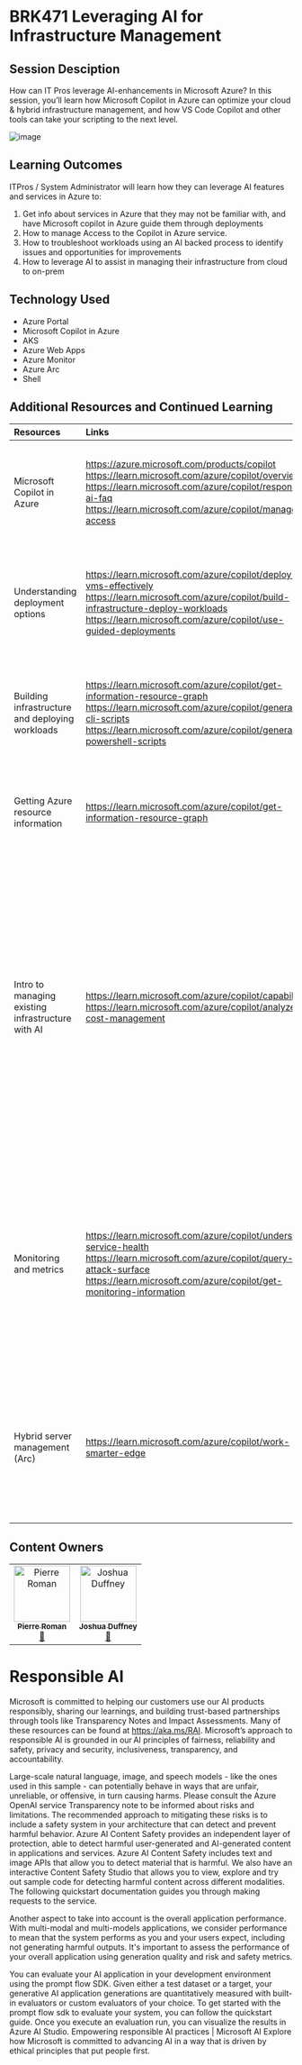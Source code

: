 # BRK471 Leveraging AI for Infrastructure Management

## Session Desciption

How can IT Pros leverage AI-enhancements in Microsoft Azure? In this session, you’ll learn how Microsoft Copilot in Azure can optimize your cloud & hybrid infrastructure management, and how VS Code Copilot and other tools can take your scripting to the next level.

![image](https://github.com/user-attachments/assets/8e868ae7-8b8a-419f-a063-1a5a05a7d2b2)


## Learning Outcomes
ITPros / System Administrator will learn how they can leverage AI features and services in Azure to:
1. Get info about services in Azure that they may not be familiar with, and have Microsoft copilot in Azure guide them through deployments
2. How to manage Access to the Copilot in Azure service.
3. How to troubleshoot workloads using an AI backed process to identify issues and opportunities for improvements
4. How to leverage AI to assist in managing their infrastructure from cloud to on-prem

## Technology Used
- Azure Portal
- Microsoft Copilot in Azure
- AKS
- Azure Web Apps
- Azure Monitor
- Azure Arc
- Shell

## Additional Resources and Continued Learning

| Resources          | Links                                                                               | Description        |
|:-------------------|:------------------------------------------------------------------------------------|:-------------------|
|Microsoft Copilot in Azure | https://azure.microsoft.com/products/copilot<br>https://learn.microsoft.com/azure/copilot/overview <br>https://learn.microsoft.com/azure/copilot/responsible-ai-faq <br>https://learn.microsoft.com/azure/copilot/manage-access| What is Microsoft Copilot in Azure?<br>What can it do?<br>And what data does it collect? |
|Understanding deployment options | https://learn.microsoft.com/azure/copilot/deploy-vms-effectively<br>https://learn.microsoft.com/azure/copilot/build-infrastructure-deploy-workloads<br>https://learn.microsoft.com/azure/copilot/use-guided-deployments| Leveraging Microsoft Copilot in Azure to discover Azure services for deploying a web application.? |
|Building infrastructure and deploying workloads|https://learn.microsoft.com/azure/copilot/get-information-resource-graph<br>https://learn.microsoft.com/azure/copilot/generate-cli-scripts<br>https://learn.microsoft.com/azure/copilot/generate-powershell-scripts|Use Microsoft Copilot in Azure to generate AzureCLI and PowerShell scripts to deploy resources.|
|Getting Azure resource information | https://learn.microsoft.com/azure/copilot/get-information-resource-graph | Ask Microsoft Copilot in Azure to retrieve detailed information about existing resources.|
|Intro to managing existing infrastructure with AI | https://learn.microsoft.com/azure/copilot/capabilities<br>https://learn.microsoft.com/azure/copilot/analyze-cost-management | AI can enhance IT management by automating tasks, predicting issues, and bolstering security, thus allowing IT professionals to focus on strategic initiatives and innovation. Explain the Copilot in Azure structure and capabilities, Demo the access control of that tools for portal users |
| Monitoring and metrics | https://learn.microsoft.com/azure/copilot/understand-service-health<br>https://learn.microsoft.com/azure/copilot/query-attack-surface<br>https://learn.microsoft.com/azure/copilot/get-monitoring-information | Let’s look at how Microsoft Copilot in Azure can help you streamlines workload monitoring by integrating AI-driven data analysis and automation for efficient management and proactive issue resolution.|
|Hybrid server management (Arc)|https://learn.microsoft.com/azure/copilot/work-smarter-edge| Learn how to extend generative AI experiences over your remote hybrid environments. You can manage your remote fleet of assets with just a few clicks.



## Content Owners
<!-- ALL-CONTRIBUTORS-LIST:START - Do not remove or modify this section -->

<table>
<tr>
    <td align="center"><a href="http://learnanalytics.microsoft.com">
        <img src="https://github.com/pierreroman.png" width="100px;" alt="Pierre Roman"/>
        <br />
        <sub><b>Pierre Roman</b>
              </sub></a><br />
            <a href="https://github.com/pierreroman" title="talk">📢</a> 
    </td>
      <td align="center"><a href="http://learnanalytics.microsoft.com">
        <img src="https://github.com/duffney.png" width="100px;" alt="Joshua Duffney"/>
        <br />
        <sub><b>Joshua Duffney</b>
     </sub></a><br />
            <a href="https://github.com/duffney" title="talk">📢</a> 
    </td>
</tr></table>

<!-- ALL-CONTRIBUTORS-LIST:END -->

# Responsible AI
Microsoft is committed to helping our customers use our AI products responsibly, sharing our learnings, and building trust-based partnerships through tools like Transparency Notes and Impact Assessments. Many of these resources can be found at https://aka.ms/RAI. Microsoft’s approach to responsible AI is grounded in our AI principles of fairness, reliability and safety, privacy and security, inclusiveness, transparency, and accountability.

Large-scale natural language, image, and speech models - like the ones used in this sample - can potentially behave in ways that are unfair, unreliable, or offensive, in turn causing harms. Please consult the Azure OpenAI service Transparency note to be informed about risks and limitations.
The recommended approach to mitigating these risks is to include a safety system in your architecture that can detect and prevent harmful behavior. Azure AI Content Safety provides an independent layer of protection, able to detect harmful user-generated and AI-generated content in applications and services. Azure AI Content Safety includes text and image APIs that allow you to detect material that is harmful. We also have an interactive Content Safety Studio that allows you to view, explore and try out sample code for detecting harmful content across different modalities. The following quickstart documentation guides you through making requests to the service.

Another aspect to take into account is the overall application performance. With multi-modal and multi-models applications, we consider performance to mean that the system performs as you and your users expect, including not generating harmful outputs. It's important to assess the performance of your overall application using generation quality and risk and safety metrics.

You can evaluate your AI application in your development environment using the prompt flow SDK. Given either a test dataset or a target, your generative AI application generations are quantitatively measured with built-in evaluators or custom evaluators of your choice. To get started with the prompt flow sdk to evaluate your system, you can follow the quickstart guide. Once you execute an evaluation run, you can visualize the results in Azure AI Studio.
Empowering responsible AI practices | Microsoft AI
Explore how Microsoft is committed to advancing AI in a way that is driven by ethical principles that put people first.
 
